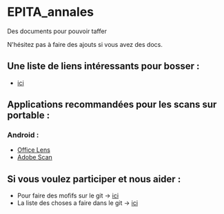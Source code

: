 # EPITA_annales
Des documents pour pouvoir taffer

N'hésitez pas à faire des ajouts si vous avez des docs.

## Une liste de liens intéressants pour bosser :
* [ici](LiensUtiles.md)

## Applications recommandées pour les scans sur portable : 
### Android :
* [Office Lens](https://play.google.com/store/apps/details?id=com.microsoft.office.officelens)
* [Adobe Scan](https://play.google.com/store/apps/details?id=com.adobe.scan.android)

## Si vous voulez participer et nous aider :

* Pour faire des mofifs sur le git -> [ici](Participer.md)
* La liste des choses a faire dans le git -> [ici](TODO.md)
